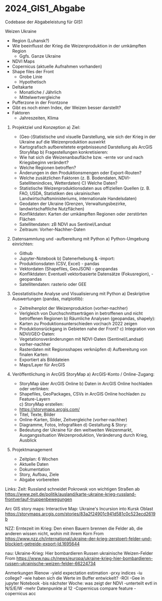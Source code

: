 # 2024_GIS1_Abgabe
Codebase der Abgabeleistung für GIS1

Weizen Ukraine 
- Region (Luhansk?) 
- Wie beeinflusst der Krieg die Weizenproduktion in der umkämpften Region 
    - Ggfs. Ganze Ukraine 
- NDVI Maps 
- Copernicus (aktuelle Aufnahmen vorhanden) 
- Shape files der Front 
    - Grobe Linie 
    - Hypothetisch 
- Deltakarte 
    - Monatliche / Jährlich 
    - Mittelwertvergleiche 
- Pufferzone in der Frontzone 
- Gibt es noch einen Index, der Weizen besser darstellt? 
- Faktoren 
    - Jahreszeiten, Klima

1. Projektziel und Konzeption
a) Ziel:  
   - (Geo-)Statistische und visuelle Darstellung, wie sich der Krieg in der Ukraine auf die Weizenproduktion auswirkt  
   - Kartografisch aufbereitetete ergebnisseund Darstellung als ArcGIS StoryMap
b) Fragestellungen konkretisieren:  
   - Wie hat sich die Weizenanbaufläche bzw. -ernte vor und nach Kriegsbeginn verändert?  
   - Welche Regionen betroffen?  
   - Änderungen in den Produktionsmengen oder Export-Routen?  
   - Welche zusätzlichen Faktoren (z. B. Bodendaten, NDVI-Satellitenindices, Wetterdaten) 
C) Welche Daten?
   - Statistische Weizenproduktionsdaten aus offiziellen Quellen (z. B. FAO, USDA, Statistiken des ukrainischen Landwirtschaftsministeriums, internationale Handelsdaten)
   - Geodaten der Ukraine (Grenzen, Verwaltungsbezirke, landwirtschaftliche Nutzflächen)   
   - Konfliktdaten: Karten der umkämpften Regionen oder zerstörten Flächen  
   - Satellitendaten: zB NDVI aus Sentinel/Landsat  
   - Zeitraum: Vorher-Nachher-Daten

2. Datensammlung und -aufbereitung mit Python
a) Python-Umgebung einrichten:  
   - Github
   - Jupyter-Notebook
b) Datenerhebung & -import:  
   - Produktionsdaten (CSV, Excel) - pandas 
   - Vektordaten (Shapefiles, GeoJSON) - geopandas 
   - Konfliktdaten: Eventuell vektorbasierte Datensätze (Fokusregion), - geopandas  
   - Satellitendaten:  rasterio oder GEE

3. Geostatistische Analyse und Visualisierung mit Python
a) Deskriptive Auswertungen (pandas, matplotlib):  
   - Zeitreihenplot der Weizenproduktion (vorher-nachher)  
   - Verlgleich von Durchschnittserträgen in betroffenen und nicht betroffenen Regionen
b) Räumliche Analysen (geopandas, shapely):  
   - Karten zu Produktionsunterschieden vor/nach 2022 zeigen  
   - Produktionsrückgang in Gebieten nahe der Front?
c) Integration von NDVI/GEO-Daten:
   - Vegetationsveränderungen mit NDVI-Daten (Sentinel/Landsat) vorher-nachher  
   - Rasterdaten mit Regionsshapes verknüpfen
d) Aufbereitung von finalen Karten:
   - Exportiert als Bilddateien
   - Maps/Layer für ArcGIS 

4. Veröffentlichung in ArcGIS StoryMap
a) ArcGIS-Konto / Online-Zugang:
   - StoryMap über ArcGIS Online 
b) Daten in ArcGIS Online hochladen oder verlinken:
   - Shapefiles, GeoPackages, CSVs in ArcGIS Online hochladen zu Feature-Layern  
c) StoryMap erstellen:
   - https://storymaps.arcgis.com/  
   - Titel, Texte, Bilder 
   - Online-Karten, Slider, Zeitvergleiche (vorher-nachher)
   - Diagramme, Fotos, Infografiken
d) Gestaltung & Story:  
   - Bedeutung der Ukraine für den weltweiten Weizenmarkt, Ausgangssituation Weizenproduktion, Veränderung durch Krieg, Ausblick

5. Projektmanagement
   - Zeitplan: 6 Wochen
   - Aktuelle Daten
   - Dokumentation
   - Story, Aufbau, Ziele
   - Abgabe vorbereiten

Links:
Zeit: Russland schneidet Pokrowsk von wichtigen Straßen ab
https://www.zeit.de/politik/ausland/karte-ukraine-krieg-russland-frontverlauf-truppenbewegungen

Arc GIS story maps: Interactive Map: Ukraine's Incursion into Kursk Oblast
https://storymaps.arcgis.com/stories/83a2f24901c941d581c0c523ecd2619b

NZZ: Erntezeit im Krieg: Den einen Bauern brennen die Felder ab, die anderen wissen nicht, wohin mit ihrem Korn
From <https://www.nzz.ch/international/ukraine-der-krieg-zerstoert-felder-und-blockiert-getreide-export-ld.1695644> 

nau: Ukraine-Krieg: Hier bombardieren Russen ukrainische Weizen-Felder
From <https://www.nau.ch/news/europa/ukraine-krieg-hier-bombardieren-russen-ukrainische-weizen-felder-66224734> 

Anmerkungen Rienow
-yield expectation estimation
-prxy indices
-iu college?
-wie haben sich die Werte im Buffer entwickelt?
-ROI 
-Gee in jupyter Notebook
-bis nächster Woche: was zeigt der NDVI
    -unterteilt evtl in N/S/E/W
-mehr Datenpunkte al 12
-Copernicus compare feature
    -copernicus acc
